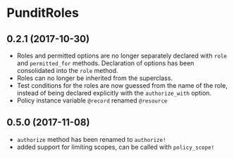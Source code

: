 # PunditRoles

## 0.2.1 (2017-10-30)

- Roles and permitted options are no longer separately declared with `role` and 
  `permitted_for` methods. Declaration of options has been consolidated into the 
  `role` method.
- Roles can no longer be inherited from the superclass.
- Test conditions for the roles are now guessed from the name of the role, 
  instead of being declared explicitly with the `authorize_with` option.
- Policy instance variable `@record` renamed `@resource`

## 0.5.0 (2017-11-08)

- `authorize` method has been renamed to `authorize!`
- added support for limiting scopes, can be called with `policy_scope!`
